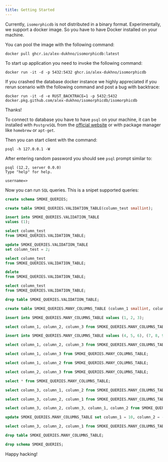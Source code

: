```yaml
---
title: Getting Started
---
```


Currently, `isomorphicdb` is not distributed in a binary format. Experimentally, we
support a docker image. So you have to have Docker installed on your machine.

You can pool the image with the following command:

```shell
docker pull ghcr.io/alex-dukhno/isomorphicdb:latest
```

To start up application you need to invoke the following command:

```shell
docker run -it -d -p 5432:5432 ghcr.io/alex-dukhno/isomorphicdb
```

If you crashed the database docker instance we highly appreciated if you rerun
scenario with the following command and post a bug with backtrace:

```shell
docker run -it -d -e RUST_BACKTRACE=1 -p 5432:5432 docker.pkg.github.com/alex-dukhno/isomorphicdb/isomorphicdb
```
Thanks!

To connect to database you have to have `psql` on your machine, it can be installed
with `PostgreSQL` from the [official website](https://www.postgresql.org) or with
package manager like `homebrew` or `apt-get`.

Then you can start client with the command:

```shell
psql -h 127.0.0.1 -W
```

After entering random password you should see `psql` prompt similar to:

```shell
psql (12.2, server 0.0.0)
Type "help" for help.

username=>
```

Now you can run `SQL` queries. This is a snipet supported queries:

```sql
create schema SMOKE_QUERIES;

create table SMOKE_QUERIES.VALIDATION_TABLE(column_test smallint);

insert into SMOKE_QUERIES.VALIDATION_TABLE
values (1);

select column_test
from SMOKE_QUERIES.VALIDATION_TABLE;

update SMOKE_QUERIES.VALIDATION_TABLE
set column_test = 2;

select column_test
from SMOKE_QUERIES.VALIDATION_TABLE;

delete
from SMOKE_QUERIES.VALIDATION_TABLE;

select column_test
from SMOKE_QUERIES.VALIDATION_TABLE;

drop table SMOKE_QUERIES.VALIDATION_TABLE;

create table SMOKE_QUERIES.MANY_COLUMNS_TABLE (column_1 smallint, column_2 smallint, column_3 smallint);

insert into SMOKE_QUERIES.MANY_COLUMNS_TABLE values (1, 2, 3);

select column_1, column_2, column_3 from SMOKE_QUERIES.MANY_COLUMNS_TABLE;

insert into SMOKE_QUERIES.MANY_COLUMNS_TABLE values (4, 5, 6), (7, 8, 9);

select column_1, column_2, column_3 from SMOKE_QUERIES.MANY_COLUMNS_TABLE;

select column_1, column_3 from SMOKE_QUERIES.MANY_COLUMNS_TABLE;

select column_1, column_2 from SMOKE_QUERIES.MANY_COLUMNS_TABLE;

select column_2, column_3 from SMOKE_QUERIES.MANY_COLUMNS_TABLE;

select * from SMOKE_QUERIES.MANY_COLUMNS_TABLE;

select column_3, column_1, column_2 from SMOKE_QUERIES.MANY_COLUMNS_TABLE;

select column_3, column_2, column_1 from SMOKE_QUERIES.MANY_COLUMNS_TABLE;

select column_3, column_2, column_3, column_1, column_2 from SMOKE_QUERIES.MANY_COLUMNS_TABLE;

update SMOKE_QUERIES.MANY_COLUMNS_TABLE set column_1 = 10, column_2 = -20, column_3 = 30;

select column_3, column_2, column_1 from SMOKE_QUERIES.MANY_COLUMNS_TABLE;

drop table SMOKE_QUERIES.MANY_COLUMNS_TABLE;

drop schema SMOKE_QUERIES;
```

Happy hacking!
